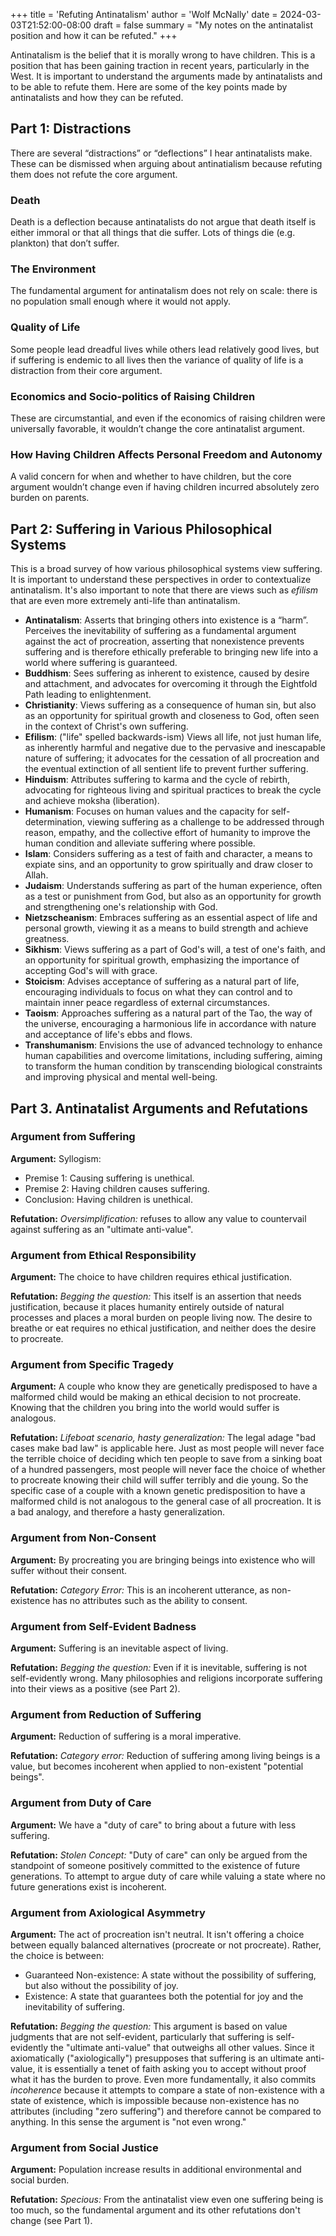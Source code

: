 +++
title = 'Refuting Antinatalism'
author = 'Wolf McNally'
date = 2024-03-03T21:52:00-08:00
draft = false
summary = "My notes on the antinatalist position and how it can be refuted."
+++

Antinatalism is the belief that it is morally wrong to have children. This is a position that has been gaining traction in recent years, particularly in the West. It is important to understand the arguments made by antinatalists and to be able to refute them. Here are some of the key points made by antinatalists and how they can be refuted.

## Part 1: Distractions

There are several “distractions” or “deflections” I hear antinatalists make. These can be dismissed when arguing about antinatialism because refuting them does not refute the core argument.

### Death

Death is a deflection because antinatalists do not argue that death itself is either immoral or that all things that die suffer. Lots of things die (e.g. plankton) that don’t suffer.

### The Environment

The fundamental argument for antinatalism does not rely on scale: there is no population small enough where it would not apply.

### Quality of Life

Some people lead dreadful lives while others lead relatively good lives, but if suffering is endemic to all lives then the variance of quality of life is a distraction from their core argument.

### Economics and Socio-politics of Raising Children

These are circumstantial, and even if the economics of raising children were universally favorable, it wouldn’t change the core antinatalist argument.

### How Having Children Affects Personal Freedom and Autonomy

A valid concern for when and whether to have children, but the core argument wouldn’t change even if having children incurred absolutely zero burden on parents.

## Part 2: Suffering in Various Philosophical Systems

This is a broad survey of how various philosophical systems view suffering. It is important to understand these perspectives in order to contextualize antinatalism. It's also important to note that there are views such as _efilism_ that are even more extremely anti-life than antinatalism.

- **Antinatalism**: Asserts that bringing others into existence is a “harm”. Perceives the inevitability of suffering as a fundamental argument against the act of procreation, asserting that nonexistence prevents suffering and is therefore ethically preferable to bringing new life into a world where suffering is guaranteed.
- **Buddhism**: Sees suffering as inherent to existence, caused by desire and attachment, and advocates for overcoming it through the Eightfold Path leading to enlightenment.
- **Christianity**: Views suffering as a consequence of human sin, but also as an opportunity for spiritual growth and closeness to God, often seen in the context of Christ's own suffering.
- **Efilism**: ("life" spelled backwards-ism) Views all life, not just human life, as inherently harmful and negative due to the pervasive and inescapable nature of suffering; it advocates for the cessation of all procreation and the eventual extinction of all sentient life to prevent further suffering.
- **Hinduism**: Attributes suffering to karma and the cycle of rebirth, advocating for righteous living and spiritual practices to break the cycle and achieve moksha (liberation).
- **Humanism**: Focuses on human values and the capacity for self-determination, viewing suffering as a challenge to be addressed through reason, empathy, and the collective effort of humanity to improve the human condition and alleviate suffering where possible.
- **Islam**: Considers suffering as a test of faith and character, a means to expiate sins, and an opportunity to grow spiritually and draw closer to Allah.
- **Judaism**: Understands suffering as part of the human experience, often as a test or punishment from God, but also as an opportunity for growth and strengthening one's relationship with God.
- **Nietzscheanism**: Embraces suffering as an essential aspect of life and personal growth, viewing it as a means to build strength and achieve greatness.
- **Sikhism**: Views suffering as a part of God's will, a test of one's faith, and an opportunity for spiritual growth, emphasizing the importance of accepting God's will with grace.
- **Stoicism**: Advises acceptance of suffering as a natural part of life, encouraging individuals to focus on what they can control and to maintain inner peace regardless of external circumstances.
- **Taoism**: Approaches suffering as a natural part of the Tao, the way of the universe, encouraging a harmonious life in accordance with nature and acceptance of life's ebbs and flows.
- **Transhumanism**: Envisions the use of advanced technology to enhance human capabilities and overcome limitations, including suffering, aiming to transform the human condition by transcending biological constraints and improving physical and mental well-being.

## Part 3. Antinatalist Arguments and Refutations

### Argument from Suffering

**Argument:** Syllogism:
- Premise 1: Causing suffering is unethical.
- Premise 2: Having children causes suffering.
- Conclusion: Having children is unethical.

**Refutation:** _Oversimplification:_ refuses to allow any value to countervail against suffering as an "ultimate anti-value".

### Argument from Ethical Responsibility

**Argument:** The choice to have children requires ethical justification.

**Refutation:** _Begging the question:_ This itself is an assertion that needs justification, because it places humanity entirely outside of natural processes and places a moral burden on people living now. The desire to breathe or eat requires no ethical justification, and neither does the desire to procreate.

### Argument from Specific Tragedy

**Argument:** A couple who know they are genetically predisposed to have a malformed child would be making an ethical decision to not procreate. Knowing that the children you bring into the world would suffer is analogous.

**Refutation:** _Lifeboat scenario, hasty generalization:_ The legal adage "bad cases make bad law" is applicable here. Just as most people will never face the terrible choice of deciding which ten people to save from a sinking boat of a hundred passengers, most people will never face the choice of whether to procreate knowing their child will suffer terribly and die young. So the specific case of a couple with a known genetic predisposition to have a malformed child is not analogous to the general case of all procreation. It is a bad analogy, and therefore a hasty generalization.

### Argument from Non-Consent

**Argument:** By procreating you are bringing beings into existence who will suffer without their consent.

**Refutation:** _Category Error:_ This is an incoherent utterance, as non-existence has no attributes such as the ability to consent.

### Argument from Self-Evident Badness

**Argument:** Suffering is an inevitable aspect of living.

**Refutation:** _Begging the question:_ Even if it is inevitable, suffering is not self-evidently wrong. Many philosophies and religions incorporate suffering into their views as a positive (see Part 2).

### Argument from Reduction of Suffering

**Argument:** Reduction of suffering is a moral imperative.

**Refutation:** _Category error:_ Reduction of suffering among living beings is a value, but becomes incoherent when applied to non-existent "potential beings".

### Argument from Duty of Care

**Argument:** We have a "duty of care" to bring about a future with less suffering.

**Refutation:** _Stolen Concept:_ "Duty of care" can only be argued from the standpoint of someone positively committed to the existence of future generations. To attempt to argue duty of care while valuing a state where no future generations exist is incoherent.

### Argument from Axiological Asymmetry

**Argument:** The act of procreation isn't neutral. It isn't offering a choice between equally balanced alternatives (procreate or not procreate). Rather, the choice is between:

- Guaranteed Non-existence: A state without the possibility of suffering, but also without the possibility of joy.
- Existence: A state that guarantees both the potential for joy and the inevitability of suffering.

**Refutation:** _Begging the question:_ This argument is based on value judgments that are not self-evident, particularly that suffering is self-evidently the "ultimate anti-value" that outweighs all other values. Since it axiomatically ("axiologically") presupposes that suffering is an ultimate anti-value, it is essentially a tenet of faith asking you to accept without proof what it has the burden to prove. Even more fundamentally, it also commits _incoherence_ because it attempts to compare a state of non-existence with a state of existence, which is impossible because non-existence has no attributes (including "zero suffering") and therefore cannot be compared to anything. In this sense the argument is "not even wrong."

### Argument from Social Justice

**Argument:** Population increase results in additional environmental and social burden.

**Refutation:** _Specious:_ From the antinatalist view even one suffering being is too much, so the fundamental argument and its other refutations don't change (see Part 1).
